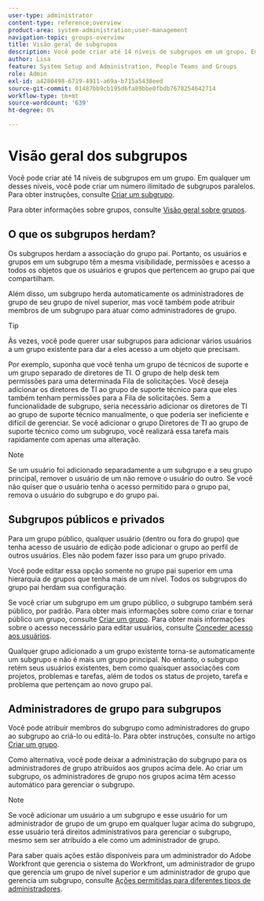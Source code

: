 ```yaml
---
user-type: administrator
content-type: reference;overview
product-area: system-administration;user-management
navigation-topic: groups-overview
title: Visão geral de subgrupos
description: Você pode criar até 14 níveis de subgrupos em um grupo. Em qualquer um desses níveis, você pode criar um número ilimitado de subgrupos paralelos.
author: Lisa
feature: System Setup and Administration, People Teams and Groups
role: Admin
exl-id: a4280498-6719-4911-a69a-b715a5438eed
source-git-commit: 01487bb9cb195d6fa89bbe0fbdb7678254642714
workflow-type: tm+mt
source-wordcount: '639'
ht-degree: 0%

---
```


# Visão geral dos subgrupos

Você pode criar até 14 níveis de subgrupos em um grupo. Em qualquer um desses níveis, você pode criar um número ilimitado de subgrupos paralelos. Para obter instruções, consulte [Criar um subgrupo](../../../administration-and-setup/manage-groups/create-and-manage-subgroups/create-a-subgroup.md).

Para obter informações sobre grupos, consulte [Visão geral sobre grupos](../../../administration-and-setup/manage-groups/groups-overview/groups.md).

## O que os subgrupos herdam?

Os subgrupos herdam a associação do grupo pai. Portanto, os usuários e grupos em um subgrupo têm a mesma visibilidade, permissões e acesso a todos os objetos que os usuários e grupos que pertencem ao grupo pai que compartilham.

Além disso, um subgrupo herda automaticamente os administradores de grupo de seu grupo de nível superior, mas você também pode atribuir membros de um subgrupo para atuar como administradores de grupo.

>[!TIP]
>
>Às vezes, você pode querer usar subgrupos para adicionar vários usuários a um grupo existente para dar a eles acesso a um objeto que precisam.
>
>Por exemplo, suponha que você tenha um grupo de técnicos de suporte e um grupo separado de diretores de TI. O grupo de help desk tem permissões para uma determinada Fila de solicitações. Você deseja adicionar os diretores de TI ao grupo de suporte técnico para que eles também tenham permissões para a Fila de solicitações. Sem a funcionalidade de subgrupo, seria necessário adicionar os diretores de TI ao grupo de suporte técnico manualmente, o que poderia ser ineficiente e difícil de gerenciar. Se você adicionar o grupo Diretores de TI ao grupo de suporte técnico como um subgrupo, você realizará essa tarefa mais rapidamente com apenas uma alteração.

>[!NOTE]
>
>Se um usuário foi adicionado separadamente a um subgrupo e a seu grupo principal, remover o usuário de um não remove o usuário do outro. Se você não quiser que o usuário tenha o acesso permitido para o grupo pai, remova o usuário do subgrupo e do grupo pai.

## Subgrupos públicos e privados

Para um grupo público, qualquer usuário (dentro ou fora do grupo) que tenha acesso de usuário de edição pode adicionar o grupo ao perfil de outros usuários. Eles não podem fazer isso para um grupo privado.

Você pode editar essa opção somente no grupo pai superior em uma hierarquia de grupos que tenha mais de um nível. Todos os subgrupos do grupo pai herdam sua configuração.

Se você criar um subgrupo em um grupo público, o subgrupo também será público, por padrão. Para obter mais informações sobre como criar e tornar público um grupo, consulte [Criar um grupo](../../../administration-and-setup/manage-groups/create-and-manage-groups/create-a-group.md). Para obter mais informações sobre o acesso necessário para editar usuários, consulte [Conceder acesso aos usuários](../../../administration-and-setup/add-users/configure-and-grant-access/grant-access-other-users.md).

Qualquer grupo adicionado a um grupo existente torna-se automaticamente um subgrupo e não é mais um grupo principal. No entanto, o subgrupo retém seus usuários existentes, bem como quaisquer associações com projetos, problemas e tarefas, além de todos os status de projeto, tarefa e problema que pertençam ao novo grupo pai.

## Administradores de grupo para subgrupos

<!--
Group Admins of a subgroup can't manage statuses or project preferences of the subgroup YET (Sprint 22/Oct 28, 2020)</p>
-->

Você pode atribuir membros do subgrupo como administradores do grupo ao subgrupo ao criá-lo ou editá-lo. Para obter instruções, consulte [](../../../administration-and-setup/manage-groups/create-and-manage-groups/create-a-group.md#create) no artigo [Criar um grupo](../../../administration-and-setup/manage-groups/create-and-manage-groups/create-a-group.md).

Como alternativa, você pode deixar a administração do subgrupo para os administradores de grupo atribuídos aos grupos acima dele. Ao criar um subgrupo, os administradores de grupo nos grupos acima têm acesso automático para gerenciar o subgrupo.

>[!NOTE]
>
>Se você adicionar um usuário a um subgrupo e esse usuário for um administrador de grupo de um grupo em qualquer lugar acima do subgrupo, esse usuário terá direitos administrativos para gerenciar o subgrupo, mesmo sem ser atribuído a ele como um administrador de grupo.

Para saber quais ações estão disponíveis para um administrador do Adobe Workfront que gerencia o sistema do Workfront, um administrador de grupo que gerencia um grupo de nível superior e um administrador de grupo que gerencia um subgrupo, consulte [Ações permitidas para diferentes tipos de administradores](../../../administration-and-setup/manage-groups/group-roles/group-actions-allowed-different-types-admins.md).
